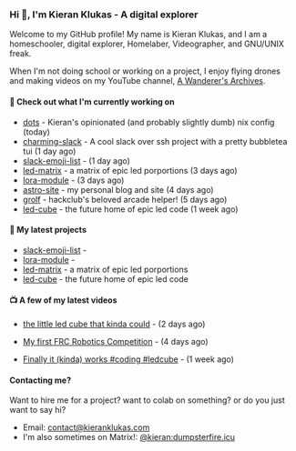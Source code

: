 ### Hi 👋, I'm Kieran Klukas - A digital explorer 

Welcome to my GitHub profile! My name is Kieran Klukas, and I am a homeschooler, digital explorer, Homelaber, Videographer, and GNU/UNIX freak.

When I'm not doing school or working on a project, I enjoy flying drones and making videos on my YouTube channel, [A Wanderer's Archives](https://youtube.com/@wanderer.archives).

#### 👷 Check out what I'm currently working on

- [dots](https://github.com/kcoderhtml/dots) - Kieran's opinionated (and probably slightly dumb) nix config (today)
- [charming-slack](https://github.com/kcoderhtml/charming-slack) - A cool slack over ssh project with a pretty bubbletea tui (1 day ago)
- [slack-emoji-list](https://github.com/kcoderhtml/slack-emoji-list) -  (1 day ago)
- [led-matrix](https://github.com/kcoderhtml/led-matrix) - a matrix of epic led porportions (3 days ago)
- [lora-module](https://github.com/kcoderhtml/lora-module) -  (3 days ago)
- [astro-site](https://github.com/kcoderhtml/astro-site) - my personal blog and site (4 days ago)
- [grolf](https://github.com/kcoderhtml/grolf) - hackclub's beloved arcade helper! (5 days ago)
- [led-cube](https://github.com/kcoderhtml/led-cube) - the future home of epic led code (1 week ago)

#### 🌱 My latest projects

- [slack-emoji-list](https://github.com/kcoderhtml/slack-emoji-list) - 
- [lora-module](https://github.com/kcoderhtml/lora-module) - 
- [led-matrix](https://github.com/kcoderhtml/led-matrix) - a matrix of epic led porportions
- [led-cube](https://github.com/kcoderhtml/led-cube) - the future home of epic led code

#### 📺 A few of my latest videos

- [the little led cube that kinda could](https://www.youtube.com/watch?v=um7v7Y04vGw) - (2 days ago)

- [My first FRC Robotics Competition](https://www.youtube.com/watch?v=w_o2-eqkbCk) - (4 days ago)

- [Finally it (kinda) works #coding #ledcube](https://www.youtube.com/watch?v=Mfk6LF0zwZg) - (1 week ago)



#### Contacting me?

Want to hire me for a project? want to colab on something? or do you just want to say hi?

- Email: [contact@kieranklukas.com](mailto:contact@kieranklukas.com)
- I'm also sometimes on Matrix!: [@kieran:dumpsterfire.icu](https://matrix.to/#/@kieran.matrix.dumpsterfire.icu)
